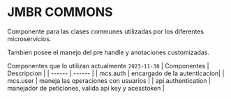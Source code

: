 # JMBR COMMONS
Componente para las clases communes utilizadas por los diferentes microservicios.

Tambien posee el manejo del pre handle y  anotaciones customizadas.

Componentes que lo utilizan actualmente ```2023-11-30```
| Componentes | Descripcion |
| ------ | ------ |
| mcs.auth | encargado de la autenticacion|
| mcs.user | maneja las operaciones con usuarios |
| api.authentication | manejador de peticiones, valida api key y acesstoken |

